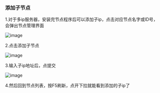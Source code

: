 ### 添加子节点

1.对于多ip服务器，安装完节点程序后可以添加子ip，点击对应节点名字或ID号，会弹出节点管理界面

![image](https://user-images.githubusercontent.com/90588289/133738192-1043fd59-fadd-46ee-8fb5-02226c773db6.png)

2.点击添加子节点

![image](https://user-images.githubusercontent.com/90588289/133738210-f93eab84-34fe-46e1-b023-0ad9dbe71235.png)

3.输入子ip地址后，点提交

![image](https://user-images.githubusercontent.com/90588289/133738225-8658a303-0583-4490-8ae3-7248832b1fdd.png)

4.然后回到节点列表，按F5刷新，点开下拉就能看到添加的子ip了
